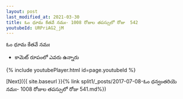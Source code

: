 ```yaml
---
layout: post
last_modified_at: 2021-03-30
title: ఓం ధూమ కేతవే నమః- 1008 రోజుల తపస్సులో రోజు  542
youtubeId: URPriAG2_jM
---
```

 
 
 ఓం ధూమ కేతవే నమః  
 
 -  కామెట్ రూపంలో ఎవరు ఉన్నారు 
 
  
 
  
 
 
 
 
 
 


{% include youtubePlayer.html id=page.youtubeId %}
 
[Next]({{ site.baseurl }}{% link  split1/_posts/2017-07-08-ఓం ధన్వంతరియె నమః- 1008 రోజుల తపస్సులో రోజు  541.md%})
 
